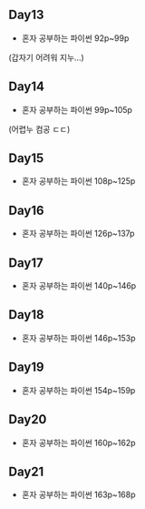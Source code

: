 ## Day13

* 혼자 공부하는 파이썬 92p~99p
 
 (갑자기 어려워 지누...)

## Day14

* 혼자 공부하는 파이썬 99p~105p

(어렵누 컴공 ㄷㄷ)

## Day15

* 혼자 공부하는 파이썬 108p~125p

## Day16

* 혼자 공부하는 파이썬 126p~137p

## Day17

* 혼자 공부하는 파이썬 140p~146p

## Day18

* 혼자 공부하는 파이썬 146p~153p

## Day19

* 혼자 공부하는 파이썬 154p~159p

## Day20

* 혼자 공부하는 파이썬 160p~162p

## Day21

* 혼자 공부하는 파이썬 163p~168p
